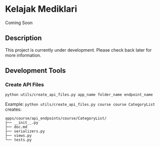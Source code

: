 # Kelajak Mediklari

Coming Soon

## Description

This project is currently under development. Please check back later for more information.

## Development Tools

### Create API Files

```bash
python utils/create_api_files.py app_name folder_name endpoint_name
```

Example: `python utils/create_api_files.py course course CategoryList` creates:
```
apps/course/api_endpoints/course/CategoryList/
├── __init__.py
├── doc.md
├── serializers.py
├── views.py
└── tests.py
```
